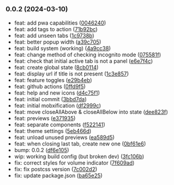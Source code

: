 ## <small>0.0.2 (2024-03-10)</small>

* feat: add pwa capabilities ([0046240](https://github.com/lunavod/TreeTabs/commit/0046240))
* feat: add tags to action ([71b92bc](https://github.com/lunavod/TreeTabs/commit/71b92bc))
* feat: add unseen tabs ([1c9738b](https://github.com/lunavod/TreeTabs/commit/1c9738b))
* feat: better popup width ([a39c705](https://github.com/lunavod/TreeTabs/commit/a39c705))
* feat: build system (working) ([4a9cc38](https://github.com/lunavod/TreeTabs/commit/4a9cc38))
* feat: change method of checking incognito mode ([075581f](https://github.com/lunavod/TreeTabs/commit/075581f))
* feat: check that initial active tab is not a panel ([e6e7f4c](https://github.com/lunavod/TreeTabs/commit/e6e7f4c))
* feat: create global state ([8cb0114](https://github.com/lunavod/TreeTabs/commit/8cb0114))
* feat: display url if title is not present ([1c3e857](https://github.com/lunavod/TreeTabs/commit/1c3e857))
* feat: feature toggles ([e29b4eb](https://github.com/lunavod/TreeTabs/commit/e29b4eb))
* feat: github actions ([0ffd9f5](https://github.com/lunavod/TreeTabs/commit/0ffd9f5))
* feat: help and new icons ([d4c75f1](https://github.com/lunavod/TreeTabs/commit/d4c75f1))
* feat: initial commit ([3bbd7da](https://github.com/lunavod/TreeTabs/commit/3bbd7da))
* feat: initial mobxification ([df2999c](https://github.com/lunavod/TreeTabs/commit/df2999c))
* feat: move closeAllAbove & closeAllBelow into state ([dee823f](https://github.com/lunavod/TreeTabs/commit/dee823f))
* feat: previews ([e371935](https://github.com/lunavod/TreeTabs/commit/e371935))
* feat: separate components ([f522141](https://github.com/lunavod/TreeTabs/commit/f522141))
* feat: theme settings ([5eb466d](https://github.com/lunavod/TreeTabs/commit/5eb466d))
* feat: unload unused previews ([ea589d5](https://github.com/lunavod/TreeTabs/commit/ea589d5))
* feat: when closing last tab, create new one ([0bf61e6](https://github.com/lunavod/TreeTabs/commit/0bf61e6))
* bump: 0.0.2 ([df6e105](https://github.com/lunavod/TreeTabs/commit/df6e105))
* wip: working build config (but broken dev) ([3fc106b](https://github.com/lunavod/TreeTabs/commit/3fc106b))
* fix: correct styles for volume indicator ([7f609ad](https://github.com/lunavod/TreeTabs/commit/7f609ad))
* fix: fix postcss version ([7c002d2](https://github.com/lunavod/TreeTabs/commit/7c002d2))
* fix: update package.json ([ba65e25](https://github.com/lunavod/TreeTabs/commit/ba65e25))



